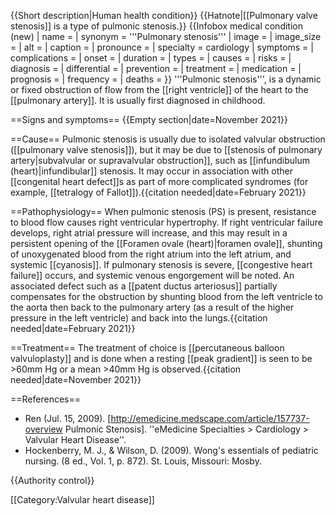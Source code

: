 {{Short description|Human health condition}}
{{Hatnote|[[Pulmonary valve stenosis]] is a type of pulmonic stenosis.}}
{{Infobox medical condition (new)
| name            = <!--{{PAGENAME}} by default-->
| synonym         = '''Pulmonary stenosis'''
| image           =
| image_size      =
| alt             =
| caption         =
| pronounce       =
| specialty       = cardiology
| symptoms        =
| complications   =
| onset           =
| duration        =
| types           =
| causes          =
| risks           =
| diagnosis       =
| differential    =
| prevention      =
| treatment       =
| medication      =
| prognosis       =
| frequency       =
| deaths          =
}}
'''Pulmonic stenosis''', is a dynamic or fixed obstruction of flow from the [[right ventricle]] of the heart to the [[pulmonary artery]]. It is usually first diagnosed in childhood.

==Signs and symptoms==
{{Empty section|date=November 2021}}

==Cause==
Pulmonic stenosis is usually due to isolated valvular obstruction ([[pulmonary valve stenosis]]), but it may be due to [[stenosis of pulmonary artery|subvalvular or supravalvular obstruction]], such as [[infundibulum (heart)|infundibular]] stenosis. It may occur in association with other [[congenital heart defect]]s as part of more complicated syndromes (for example, [[tetralogy of Fallot]]).{{citation needed|date=February 2021}}

==Pathophysiology==
When pulmonic stenosis (PS) is present, resistance to blood flow causes right ventricular hypertrophy. If right ventricular failure develops, right atrial pressure will increase, and this may result in a persistent opening of the [[Foramen ovale (heart)|foramen ovale]], shunting of unoxygenated blood from the right atrium into the left atrium, and systemic [[cyanosis]]. If pulmonary stenosis is severe, [[congestive heart failure]] occurs, and systemic venous engorgement will be noted. An associated defect such as a [[patent ductus arteriosus]] partially compensates for the obstruction by shunting blood from the left ventricle to the aorta then back to the pulmonary artery (as a result of the higher pressure in the left ventricle) and back into the lungs.{{citation needed|date=February 2021}}

==Treatment==
The treatment of choice is [[percutaneous balloon valvuloplasty]] and is done when a resting [[peak gradient]] is seen to be >60mm Hg or a mean >40mm Hg is observed.{{citation needed|date=November 2021}}

==References==
* Ren (Jul. 15, 2009). [http://emedicine.medscape.com/article/157737-overview Pulmonic Stenosis]. ''eMedicine Specialties > Cardiology > Valvular Heart Disease''.
* Hockenberry, M. J., & Wilson, D. (2009). Wong's essentials of pediatric nursing. (8 ed., Vol. 1, p.&nbsp;872). St. Louis, Missouri: Mosby.

{{Authority control}}

[[Category:Valvular heart disease]]